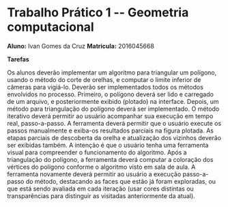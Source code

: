 # Trabalho Prático 1 -- Geometria computacional

**Aluno:** Ivan Gomes da Cruz
**Matricula:** 2016045668 



**Tarefas**

Os alunos deverão implementar um algoritmo para triangular um polígono, usando o
método do corte de orelhas, e computar o limite inferior de câmeras para vigiá-lo.
Deverão ser implementados todos os métodos envolvidos no processo. Primeiro, o
polígono deverá ser lido e carregado de um arquivo, e posteriormente exibido
(plotado) na interface. Depois, um método para triangulação do polígono deverá ser
implementado. O método iterativo deverá permitir ao usuário acompanhar sua
execução em tempo real, passo-a-passo. A ferramenta deverá permitir que o usuário
execute os passos manualmente e exiba-os resultados parciais na figura plotada. As
etapas parciais de descoberta da orelha e atualização dos vizinhos deverão ser exibidas
também. A intenção é que o usuário tenha uma ferramenta visual para compreender o
funcionamento do algoritmo. Após a triangulação do polígono, a ferramenta deverá
computar a coloração dos vértices do polígono conforme o algoritmo visto em sala de
aula. A ferramenta novamente deverá permitir ao usuário a execução passo-a-passo
do método, destacando as faces que estão já foram exploradas, ou que está sendo
avaliada em cada iteração (usar cores distintas ou transparências para distinguir as
visitadas anteriormente da atual).


```{tableofcontents}
```
